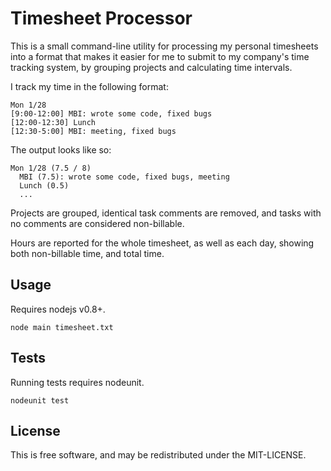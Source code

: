 Timesheet Processor
===================

This is a small command-line utility for processing my personal timesheets
into a format that makes it easier for me to submit to my company's
time tracking system, by grouping projects and calculating time intervals.

I track my time in the following format:

```
Mon 1/28
[9:00-12:00] MBI: wrote some code, fixed bugs
[12:00-12:30] Lunch
[12:30-5:00] MBI: meeting, fixed bugs
```

The output looks like so:

```
Mon 1/28 (7.5 / 8)
  MBI (7.5): wrote some code, fixed bugs, meeting
  Lunch (0.5)
  ...
```

Projects are grouped, identical task comments are removed, and tasks with
no comments are considered non-billable.

Hours are reported for the whole timesheet, as well as each day, showing
both non-billable time, and total time.

## Usage

Requires nodejs v0.8+.

```
node main timesheet.txt
```

## Tests

Running tests requires nodeunit.

```
nodeunit test
```

## License

This is free software, and may be redistributed under the MIT-LICENSE.